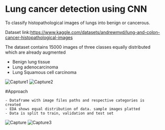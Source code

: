 # Lung cancer detection using CNN
To classify histopathological images of lungs into benign or cancerous.

Dataset link:https://www.kaggle.com/datasets/andrewmvd/lung-and-colon-cancer-histopathological-images

The dataset contains 15000 images of three classes equally distributed which are already augmented
 - Benign lung tissue
 - Lung adenocarcinoma
 - Lung Squamous cell carcinoma

![Capture1](https://github.com/MeghanaNagraja/Lung-Cancer-Detection-CNN-Histopathological-Images/assets/122547199/a6b37076-91cc-4629-9b71-eb8b608798cd)
![Capture2](https://github.com/MeghanaNagraja/Lung-Cancer-Detection-CNN-Histopathological-Images/assets/122547199/f8fdc3eb-0eba-467e-88f5-e5b67d0e9150)

#Approach

    - Dataframe with image files paths and respective categories is created
    - EDA shows equal distribution of data. sample images platted
    - Data is split to train, validation and test set
    














![Capture](https://github.com/MeghanaNagraja/Lung-Cancer-Detection-CNN-Histopathological-Images/assets/122547199/c83e5467-1ef3-408b-ac13-840dfab7cc53)
![Capture3](https://github.com/MeghanaNagraja/Lung-Cancer-Detection-CNN-Histopathological-Images/assets/122547199/45f5e66e-34ed-46fd-a088-57e51084dc4d)
